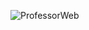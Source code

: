 ![ProfessorWeb](https://user-images.githubusercontent.com/84409940/144633335-ad447e8b-3d15-4993-bf56-c829f295dbcc.png)
